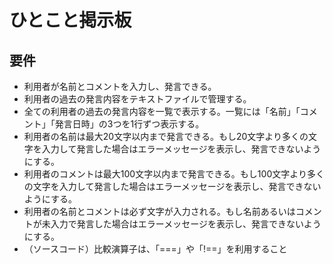 # ひとこと掲示板
## 要件
- 利用者が名前とコメントを入力し、発言できる。
- 利用者の過去の発言内容をテキストファイルで管理する。
- 全ての利用者の過去の発言内容を一覧で表示する。一覧には「名前」「コメント」「発言日時」の3つを1行ずつ表示する。
- 利用者の名前は最大20文字以内まで発言できる。もし20文字より多くの文字を入力して発言した場合はエラーメッセージを表示し、発言できないようにする。
- 利用者のコメントは最大100文字以内まで発言できる。もし100文字より多くの文字を入力して発言した場合はエラーメッセージを表示し、発言できないようにする。
- 利用者の名前とコメントは必ず文字が入力される。もし名前あるいはコメントが未入力で発言した場合はエラーメッセージを表示し、発言できないようにする。
- （ソースコード）比較演算子は、「===」や「!==」を利用すること